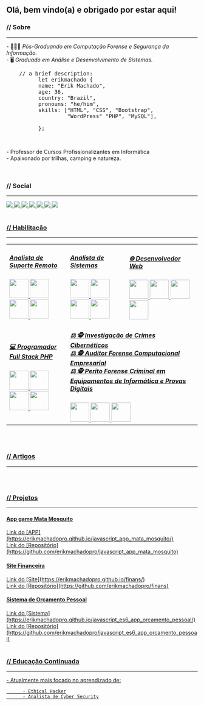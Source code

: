 ## Olá, bem vindo(a) e obrigado por estar aqui!

<!-- Módulo Sobre -->
<h3>// Sobre</h3>
<hr>
<p>
          - 👨🏻‍💻 <em>Pós-Graduando em Computação Forense e Segurança da Informação.</em><br />
          - 🖥️ <em>Graduado em Análise e Desenvolvimento de Sistemas.</em>
          <br />
</p>
<pre>    // a brief description:
          let erikmachado {
          name: "Erik Machado",
          age: 36,
          country: "Brazil",
          pronouns: "he/him",
          skills: ["HTML", "CSS", "Bootstrap",<br /> &nbsp;&nbsp;&nbsp;&nbsp;&nbsp;&nbsp;&nbsp;&nbsp;&nbsp;&nbsp;&nbsp;&nbsp;&nbsp;&nbsp;&nbsp;&nbsp;&nbsp; "WordPress" "PHP", "MySQL"],
          <!-- bootcamps: ["", " ()"], -->
          };
</pre>
<br />
<p>
          - Professor de Cursos Profissionalizantes em Informática <br />
          - Apaixonado por trilhas, camping e natureza.
</p>
<br />

<!-- Módulo Social -->
<h3>// Social</h3>
<hr>
<a href="https://www.linkedin.com/in/erikmachadopro/">
          <img src="https://img.shields.io/badge/linkedin-%230077B5.svg?style=for-the-badge&logo=linkedin&logoColor=white"
</a>
<a href="https://github.com/erikmachadopro">
          <img src="https://img.shields.io/badge/github-%23121011.svg?style=for-the-badge&logo=github&logoColor=white"
</a>

<a href="https://www.behance.net/erikmachadopro">
          <img src="https://img.shields.io/badge/Behance-1769ff?style=for-the-badge&logo=behance&logoColor=white"
</a>
<a href="https://www.youtube.com/channel/UCb6n0TnhqKB2UOoCa_Rc9Iw">
          <img src="https://img.shields.io/badge/YouTube-%23FF0000.svg?style=for-the-badge&logo=YouTube&logoColor=white"
</a>
<a href="mailto:erikmachadopro@gmail.com">
          <img src="https://img.shields.io/badge/Gmail-D14836?style=for-the-badge&logo=gmail&logoColor=white"
</a>

<a href="https://wa.me/+5562981326542">
          <img src="https://img.shields.io/badge/WhatsApp-25D366?style=for-the-badge&logo=whatsapp&logoColor=white"
</a>
<a href="https://www.instagram.com/erikmachadopro/">
          <img src="https://img.shields.io/badge/Instagram-%23E4405F.svg?style=for-the-badge&logo=Instagram&logoColor=white"
</a>
<br /><br />

<!-- Módulo Habilitação -->
<h3>// Habilitação</h3>
<hr>

<table style="width:100%">
  <tr>          
          <td>
          <h5>Analista de Suporte Remoto</h5>
          <div style="display: inline">
                    <img width="50" heigt="50" src="https://cdn.jsdelivr.net/gh/devicons/devicon/icons/bash/bash-original.svg" />
                    <img width="50" heigt="50" src="https://cdn.jsdelivr.net/gh/devicons/devicon/icons/bash/bash-original.svg" />
                    <img width="50" heigt="50" src="https://cdn.jsdelivr.net/gh/devicons/devicon/icons/bash/bash-original.svg" />
                    <img width="50" heigt="50" src="https://cdn.jsdelivr.net/gh/devicons/devicon/icons/bash/bash-original.svg" />
          </div>
    </td>
    <td>
          <h5>Analista de Sistemas</h5>
          <div style="display: inline">
                    <img width="50" heigt="50" src="https://cdn.jsdelivr.net/gh/devicons/devicon/icons/bash/bash-original.svg" />
                    <img width="50" heigt="50" src="https://cdn.jsdelivr.net/gh/devicons/devicon/icons/bash/bash-original.svg" />
                    <img width="50" heigt="50" src="https://cdn.jsdelivr.net/gh/devicons/devicon/icons/bash/bash-original.svg" />
                    <img width="50" heigt="50" src="https://cdn.jsdelivr.net/gh/devicons/devicon/icons/bash/bash-original.svg" />
          </div>
    </td>
    <td>
          <h5>🌐 Desenvolvedor Web</h5>
          <div style="display: inline">
                    <img width="50" heigt="50" src="https://cdn.jsdelivr.net/gh/devicons/devicon/icons/html5/html5-original-wordmark.svg" /> 
                    <img width="50" heigt="50" src="https://cdn.jsdelivr.net/gh/devicons/devicon/icons/css3/css3-original-wordmark.svg" />
                    <img width="50" heigt="50" src="https://cdn.jsdelivr.net/gh/devicons/devicon/icons/bootstrap/bootstrap-original-wordmark.svg" /> 
                    <img width="50" heigt="50" src="https://cdn.jsdelivr.net/gh/devicons/devicon/icons/wordpress/wordpress-plain-wordmark.svg" />
          </div>
    </td>
</tr>
<tr>  
    <td>
          <h5>💻 Programador Full Stack PHP </h5>
          <div style="display: inline">
                    <img width="50" heigt="50" src="https://cdn.jsdelivr.net/gh/devicons/devicon/icons/php/php-original.svg" /> 
                    <img width="50" heigt="50" src="https://cdn.jsdelivr.net/gh/devicons/devicon/icons/mysql/mysql-original-wordmark.svg" /> 
                    <img width="50" heigt="50" src="https://cdn.jsdelivr.net/gh/devicons/devicon/icons/apache/apache-original-wordmark.svg" />
                    <img width="50" heigt="50" src="https://cdn.jsdelivr.net/gh/devicons/devicon/icons/laravel/laravel-plain-wordmark.svg" />
          </div>
    </td>
    <td colspan="2"> 
          <h5>⚖️ 🕵️ Investigação de Crimes Cibernéticos<br />
                    ⚖️ 🕵️ Auditor Forense Computacional Empresarial<br />
                    ⚖️ 🕵️ Perito Forense Criminal em Equipamentos de Informática e Provas Digitais
          </h5>
          <div style="display: inline">
                    <img width="50" heigt="50" src="https://cdn.jsdelivr.net/gh/devicons/devicon/icons/bash/bash-original.svg" />
                    <img width="50" heigt="50" src="https://cdn.jsdelivr.net/gh/devicons/devicon/icons/bash/bash-original.svg" />
                    <img width="50" heigt="50" src="https://cdn.jsdelivr.net/gh/devicons/devicon/icons/bash/bash-original.svg" />
          </div>
    </td>
  </tr>
</table>
<br /><br />

<!-- Módulo Artigos -->
<h3>// Artigos</h3>
<hr>

<br /><br />

<!-- Módulo Projetos -->
<h3>// Projetos</h3>
<hr>
<h4>App game Mata Mosquito</h4>
Link do [APP](https://erikmachadopro.github.io/javascript_app_mata_mosquito/) <br />
Link do [Repositório](https://github.com/erikmachadopro/javascript_app_mata_mosquito) 
<br />

<h4>Site Financeira</h4>
Link do [Site](https://erikmachadopro.github.io/finans/) <br />
Link do [Repositório](https://github.com/erikmachadopro/finans) 
<br />

<h4>Sistema de Orçamento Pessoal</h4>
Link do [Sistema](https://erikmachadopro.github.io/javascript_es6_app_orcamento_pessoal/) <br />
Link do [Repositório](https://github.com/erikmachadopro/javascript_es6_app_orcamento_pessoal) 
<br /><br />

<!-- Módulo Educação COntinuada -->
<h3>// Educação Continuada</h3>
<hr>
<p>
          - Atualmente mais focado no aprendizado de:
          
          - Ethical Hacker
          - Analista de Cyber Security
</p>



          
          

<!--
**erikmachadopro/erikmachadopro** is a ✨ _special_ ✨ repository because its `README.md` (this file) appears on your GitHub profile.

Here are some ideas to get you started:

- 🔭 I’m currently working on ...
- 🌱 I’m currently learning ...
- 👯 I’m looking to collaborate on ...
- 🤔 I’m looking for help with ...
- 💬 Ask me about ...
- 📫 How to reach me: ...
- 😄 Pronouns: ...
- ⚡ Fun fact: ...
-->
